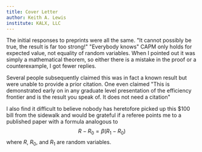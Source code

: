 ```yaml
---
title: Cover Letter
author: Keith A. Lewis
institute: KALX, LLC
---
```


The initial responses to preprints were all the same.
"It cannot possibly be true, the result is far too strong!"
"Everybody knows" CAPM only holds for expected value, not equality of random variables.
When I pointed out it was simply a mathematical theorem, so either there is
a mistake in the proof or a counterexample, I got fewer replies.

Several people subsequently claimed this was in fact a known result
but were unable to provide a prior citation. One even claimed "This is
demonstrated early on in any graduate level presentation of the efficiency
frontier and is the result you speak of. It does not need a citation"

I also find it difficult to believe nobody has heretofore picked up this
\$100 bill from the sidewalk and would be grateful if a referee points
me to a published paper with a formula analogous to
$$
	R - R_0 = \beta(R_1 - R_0)
$$
where $R$, $R_0$, and $R_1$ are random variables.

